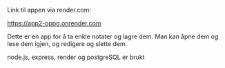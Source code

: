 Link til appen via render.com:

https://app2-oppg.onrender.com


Dette er en app for å ta enkle notater og lagre dem. Man kan åpne dem og lese dem igjen, og redigere og slette dem.

node.js, express, render og postgreSQL er brukt
